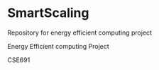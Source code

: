 SmartScaling
============

Repository for energy efficient computing project

Energy Efficient computing Project

CSE691
